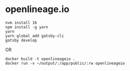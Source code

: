 # openlineage.io

```
nvm install 16
npm install -g yarn
yarn
yarn global add gatsby-cli
gatsby develop
```

OR

```
docker build -t openlineageio .
docker run -v ~/output/:/app/public/:rw openlineageio
```
